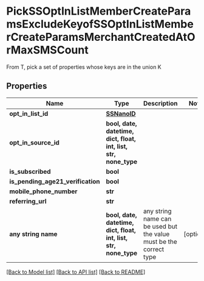 # PickSSOptInListMemberCreateParamsExcludeKeyofSSOptInListMemberCreateParamsMerchantCreatedAtOrMaxSMSCount

From T, pick a set of properties whose keys are in the union K

## Properties
Name | Type | Description | Notes
------------ | ------------- | ------------- | -------------
**opt_in_list_id** | [**SSNanoID**](SSNanoID.md) |  | 
**opt_in_source_id** | **bool, date, datetime, dict, float, int, list, str, none_type** |  | 
**is_subscribed** | **bool** |  | 
**is_pending_age21_verification** | **bool** |  | 
**mobile_phone_number** | **str** |  | 
**referring_url** | **str** |  | 
**any string name** | **bool, date, datetime, dict, float, int, list, str, none_type** | any string name can be used but the value must be the correct type | [optional]

[[Back to Model list]](../README.md#documentation-for-models) [[Back to API list]](../README.md#documentation-for-api-endpoints) [[Back to README]](../README.md)



